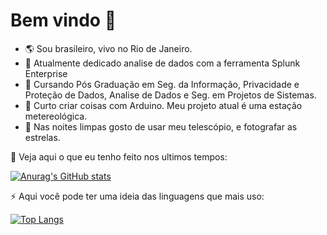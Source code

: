 # Bem vindo 👋

- 🌎 Sou brasileiro, vivo no Rio de Janeiro.
- 🏢 Atualmente dedicado analise de dados com a ferramenta Splunk Enterprise
- 🧩 Cursando Pós Graduação em Seg. da Informação, Privacidade e Proteção de Dados, Analise de Dados e Seg. em Projetos de Sistemas.
- 👯 Curto criar coisas com Arduino. Meu projeto atual é uma estação metereológica.
- 🔭 Nas noites limpas gosto de usar meu telescópio, e fotografar as estrelas.

🔭 Veja aqui o que eu tenho feito nos ultimos tempos:
 
[![Anurag's GitHub stats](https://github-readme-stats.vercel.app/api?username=andrelucasmelo&count_private=true&show_icons=true&theme=dark)](https://github.com/andrelucasmelo/andrelucasmelo)

⚡ Aqui você pode ter uma ideia das linguagens que mais uso:
 
[![Top Langs](https://github-readme-stats.vercel.app/api/top-langs/?username=andrelucasmelo&theme=dark)](https://github.com/andrelucasmelo/andrelucasmelo)






